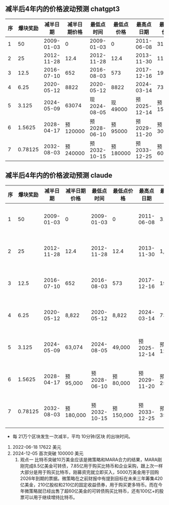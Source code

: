 ## 减半后4年内的价格波动预测 chatgpt3
| 序   | 爆块奖励 | 减半日期   | 减半日期价格 | 最低点时间    | 最低点价格 | 最高点日期    | 最高点价格 |      |      |
| ---- | -------- | ---------- | ------------ | ------------- | ---------- | ------------- | ---------- | ---- | ---- |
| 1    | 50       | 2009-01-03 | 0            | 2009-01-03    | 0          | 2011-06-08    | 31.9       |      |      |
| 2    | 25       | 2012-11-28 | 12.4         | 2012-11-28    | 12.4       | 2013-11-30    | 1156       |      |      |
| 3    | 12.5     | 2016-07-10 | 652          | 2016-08-03    | 573        | 2017-12-16    | 19789      |      |      |
| 4    | 6.25     | 2020-05-12 | 8822         | 2020-05-12    | 8822       | 2024-03-14    | 73777      |      |      |
| 5    | 3.125    | 2024-05-09 | 63074        | 现 2024-08-05 | 现 49000   | 预 2025-12-14 | 预 150000  |      |      |
| 6    | 1.5625   | 2028-04-17 | 预 120000  | 预 2028-06-10 | 预 95000   | 预 2029-11-20 | 预 300000  |      |      |
| 7    | 0.78125  | 2032-08-03 | 预 240000    | 预 2032-10-15 | 预 180000  | 预 2033-12-25 | 预 600000  |      |      |


## 减半后4年内的价格波动预测 claude
| 序   | 爆块奖励 | 减半日期   | 减半日期价格 | 最低点时间    | 最低点价格 | 最高点日期    | 最高点价格 | 备注     |
| ---- | -------- | ---------- | ------------ | ------------- | ---------- | ------------- | ---------- | -------- |
| 1    | 50       | 2009-01-03 | 0            | 2009-01-03    | 0          | 2011-06-08    | 31.9       | 初始阶段 |
| 2    | 25       | 2012-11-28 | 12.4         | 2012-11-28    | 12.4       | 2013-11-30    | 1,156      | 早期增长 |
| 3    | 12.5     | 2016-07-10 | 652          | 2016-08-03    | 573        | 2017-12-16    | 19,789     | 显著增长 |
| 4    | 6.25     | 2020-05-12 | 8,822        | 2020-05-12    | 8,822      | 2024-03-14    | 73,777     | 机构进入 |
| 5    | 3.125    | 2024-05-09 | 63,074       | 2024-08-05    | 49,000     | 预 2025-12-14 | 预 120,000 | 当前周期 |
| 6    | 1.5625   | 2028-04-17 | 预 95,000    | 预 2028-06-10 | 预 80,000  | 预 2029-11-20 | 预 250,000 | 未来预测 |
| 7    | 0.78125  | 2032-08-03 | 预 180,000   | 预 2032-10-15 | 预 150,000 | 预 2033-12-25 | 预 350,000 | 长期展望 |



- 每 21万个区块发生一次减半，平均 10分钟/区块 的出块时间。

1. 2022-06-18 17622 美元
2. 2024-12-05  首次突破 100000 美元
    1. 观点一 比特币突破10万美金应该是微策略和MARA合力的结果，MARA刚刚完成8.5亿美金可转债，7.85亿用于购买比特币和企业采购，跟上次一样大部分是用于购买比特币，刚募资完就立即买入，5000万美金用于回购2026年到期的票据。微策略在之前财报中有提到目标在未来三年筹集420亿美金，210亿股权和210亿的固定收益债券，用于购买更多特币。而在今年微策略就已经出售了超60亿美金的可转债购买比特币，还有100亿+的股票可以用于继续增持比特币。